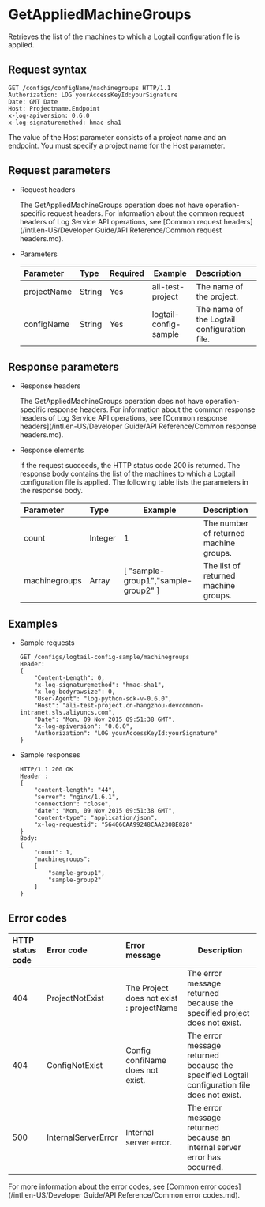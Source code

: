 # GetAppliedMachineGroups

Retrieves the list of the machines to which a Logtail configuration file is applied.

## Request syntax

```
GET /configs/configName/machinegroups HTTP/1.1
Authorization: LOG yourAccessKeyId:yourSignature 
Date: GMT Date
Host: Projectname.Endpoint              
x-log-apiversion: 0.6.0
x-log-signaturemethod: hmac-sha1
```

The value of the Host parameter consists of a project name and an endpoint. You must specify a project name for the Host parameter.

## Request parameters

-   Request headers

    The GetAppliedMachineGroups operation does not have operation-specific request headers. For information about the common request headers of Log Service API operations, see [Common request headers](/intl.en-US/Developer Guide/API Reference/Common request headers.md).

-   Parameters

    |Parameter|Type|Required|Example|Description|
    |:--------|:---|:-------|-------|:----------|
    |projectName|String|Yes|ali-test-project|The name of the project.|
    |configName|String|Yes|logtail-config-sample|The name of the Logtail configuration file.|


## Response parameters

-   Response headers

    The GetAppliedMachineGroups operation does not have operation-specific response headers. For information about the common response headers of Log Service API operations, see [Common response headers](/intl.en-US/Developer Guide/API Reference/Common response headers.md).

-   Response elements

    If the request succeeds, the HTTP status code 200 is returned. The response body contains the list of the machines to which a Logtail configuration file is applied. The following table lists the parameters in the response body.

    |Parameter|Type|Example|Description|
    |:--------|:---|-------|:----------|
    |count|Integer|1|The number of returned machine groups.|
    |machinegroups|Array|\[ "sample-group1","sample-group2" \]|The list of returned machine groups.|


## Examples

-   Sample requests

    ```
    GET /configs/logtail-config-sample/machinegroups
    Header:
    {
        "Content-Length": 0, 
        "x-log-signaturemethod": "hmac-sha1", 
        "x-log-bodyrawsize": 0, 
        "User-Agent": "log-python-sdk-v-0.6.0", 
        "Host": "ali-test-project.cn-hangzhou-devcommon-intranet.sls.aliyuncs.com",   
        "Date": "Mon, 09 Nov 2015 09:51:38 GMT", 
        "x-log-apiversion": "0.6.0", 
        "Authorization": "LOG yourAccessKeyId:yourSignature"
    }
    ```

-   Sample responses

    ```
    HTTP/1.1 200 OK
    Header : 
    {
        "content-length": "44", 
        "server": "nginx/1.6.1", 
        "connection": "close", 
        "date": "Mon, 09 Nov 2015 09:51:38 GMT", 
        "content-type": "application/json", 
        "x-log-requestid": "56406CAA99248CAA230BE828"
    }
    Body:
    {
        "count": 1, 
        "machinegroups": 
        [
            "sample-group1",
            "sample-group2"
        ]
    }
    ```


## Error codes

|HTTP status code|Error code|Error message|Description|
|:---------------|:---------|:------------|-----------|
|404|ProjectNotExist|The Project does not exist : projectName|The error message returned because the specified project does not exist.|
|404|ConfigNotExist|Config confiName does not exist.|The error message returned because the specified Logtail configuration file does not exist.|
|500|InternalServerError|Internal server error.|The error message returned because an internal server error has occurred.|

For more information about the error codes, see [Common error codes](/intl.en-US/Developer Guide/API Reference/Common error codes.md).

